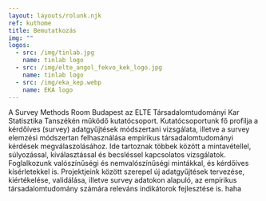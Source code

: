 ```yaml
---
layout: layouts/rolunk.njk
ref: kuthome
title: Bemutatkozás
img: ""
logos:
  - src: /img/tinlab.jpg
    name: tinlab logo
  - src: /img/elte_angol_fekvo_kek_logo.jpg
    name: tinlab logo
  - src: /img/eka_kep.webp
    name: EKA logo
---
```


A Survey Methods Room Budapest az ELTE Társadalomtudományi Kar Statisztika Tanszékén működő kutatócsoport. Kutatócsoportunk fő profilja a kérdőíves (survey) adatgyűjtések módszertani vizsgálata, illetve a survey elemzési módszertan felhasználása empirikus társadalomtudományi kérdések megválaszolásához. Ide tartoznak többek között a mintavétellel, súlyozással, kiválasztással és becsléssel kapcsolatos vizsgálatok. Foglalkozunk valószínűségi és nemvalószínűségi mintákkal, és kérdőíves kísérletekkel is. Projektjeink között szerepel új adatgyűjtések tervezése, kiértékelése, validálása, illetve survey adatokon alapuló, az empirikus társadalomtudomány számára releváns indikátorok fejlesztése is. haha
